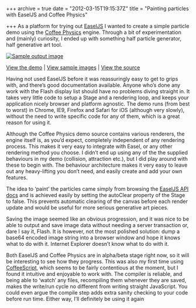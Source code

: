 +++
archive = true
date = "2012-03-15T19:15:37Z"
title = "Painting particles with EaselJS and Coffee Physics"

+++
As a platform for trying out [EaselJS](http://easeljs.com) I wanted to create a simple particle demo using the [Coffee Physics](https://github.com/soulwire/Coffee-Physics) engine. Through a bit of experimentation and (mainly) curiosity, I ended up with something half particle generator, half generative art tool.

[![](http://blog.duncanhall.net/wp-content/uploads/2012/03/sample1.png "Sample output image")](http://blog.duncanhall.net/wp-content/uploads/2012/03/sample1.png)

[View the demo](http://duncanhall.net/canvas) | [View sample images](http://duncanhall.net/canvas/samples) | [View the source ](https://github.com/duncanhall/EaselJS-Coffee-Physics-Demo/)

Having not used EaselJS before it was reassuringly easy to get to grips with, and there’s good documentation available.  Anyone who’s done any work with the Flash display list should have no problems diving straight in. It takes very little code to setup a Stage and a rendering loop, and keeps your application nicely browser and platform agnostic. The demo runs (from best to worst) in Chrome, IE9, Firefox and  Safari for iOS (although very slowly), without the need to write specific code for any of them, which is a great reason for using it.

Although the Coffee Physics demo source contains various renderers, the engine itself is, as you’d expect, completely independent of any rendering process. This makes it very easy to integrate with Easel, or any other rendering method you choose. I didn’t end up using any of the the supplied behaviours in my demo (collision, attraction etc.), but I did play around with these to begin with. The behaviour architecture makes it very easy to leave out any heavy-lifting you don’t need, and easily create and add your own features.

The idea to ‘paint’ the particles came simply from browsing the [EaselJS API docs](http://easeljs.com/docs) and is achieved easily by setting the autoClear property of the Stage to false. This prevents automatic clearing of the canvas before each render update and would be useful for more serious generative art pieces.

Saving the image seemed like an obvious progression, and it was nice to be able to output and save image data without needing a server transaction or, dare I say it, Flash. It is however, not the most polished solution: dump a base64 encoded image string into a browser window and hope it knows what to do with it. Internet Explorer doesn’t know what to do with it.

Both EaselJS and Coffee Physics are in alpha/beta stage right now, so it will be interesting to see how they progress. This was also my first time using [CoffeeScript](http://coffeescript.org/), which seems to be fairly contentious at the moment, but I found it intuitive and enjoyable to work with. The compiler is reliable, and being able to ‘watch’ any files, recompiling them whenever they are saved, makes the write/run cycle no different from writing straight JavaScript. You could even argue the compile step adds extra sanity checking to your code before run time. Either way, I’ll definitely be using it again


